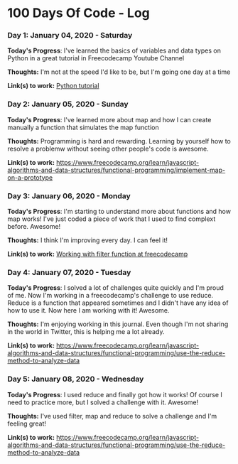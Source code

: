 # 100 Days Of Code - Log

### Day 1: January 04, 2020 - Saturday

**Today's Progress**: I've learned the basics of variables and data types on Python in a great tutorial in Freecodecamp Youtube Channel 

**Thoughts:** I'm not at the speed I'd like to be, but I'm going one day at a time

**Link(s) to work:** [Python tutorial](https://www.youtube.com/watch?v=rfscVS0vtbw)

### Day 2: January 05, 2020 - Sunday

**Today's Progress**: I've learned more about map and how I can create manually a function that simulates the map function

**Thoughts:** Programming is hard and rewarding. Learning by yourself how to resolve a problemw without seeing other people's code is awesome.

**Link(s) to work:** https://www.freecodecamp.org/learn/javascript-algorithms-and-data-structures/functional-programming/implement-map-on-a-prototype

### Day 3: January 06, 2020 - Monday

**Today's Progress**: I'm starting to understand more about functions and how map works! I've just coded a piece of work that I used to find complext before. Awesome! 

**Thoughts:** I think I'm improving every day. I can feel it!

**Link(s) to work:** [Working with filter function at freecodecamp](https://www.freecodecamp.org/learn/javascript-algorithms-and-data-structures/functional-programming/implement-the-filter-method-on-a-prototype)

### Day 4: January 07, 2020 - Tuesday

**Today's Progress**: I solved a lot of challenges quite quickly and I'm proud of me. Now I'm working in a freecodecamp's challenge to use reduce. Reduce is a function that appeared sometimes and I didn't have any idea of how to use it. Now here I am working with it! Awesome.

**Thoughts:** I'm enjoying working in this journal. Even though I'm not sharing in the world in Twitter, this is helping me a lot already.

**Link(s) to work:** https://www.freecodecamp.org/learn/javascript-algorithms-and-data-structures/functional-programming/use-the-reduce-method-to-analyze-data

### Day 5: January 08, 2020 - Wednesday

**Today's Progress**: I used reduce and finally got how it works! Of course I need to practice more, but I solved a challenge with it. Awesome!

**Thoughts:** I've used filter, map and reduce to solve a challenge and I'm feeling great!

**Link(s) to work:** https://www.freecodecamp.org/learn/javascript-algorithms-and-data-structures/functional-programming/use-the-reduce-method-to-analyze-data
